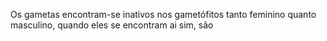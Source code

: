 Os gametas encontram-se inativos nos gametófitos tanto feminino quanto masculino, quando eles se encontram ai sim, são 